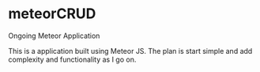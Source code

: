 meteorCRUD
==========

Ongoing Meteor Application

This is a application built using Meteor JS. The plan is start simple and add complexity and functionality as I go on.
